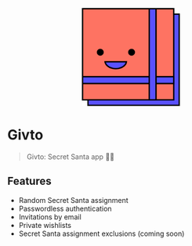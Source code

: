 <div align="center">
		<img width="200" height="200" src="public/givto-logo.png" alt="Givto logo">
</div>

# Givto

> Givto: Secret Santa app 🎅🎁

## Features

- Random Secret Santa assignment
- Passwordless authentication
- Invitations by email
- Private wishlists
- Secret Santa assignment exclusions (coming soon)
